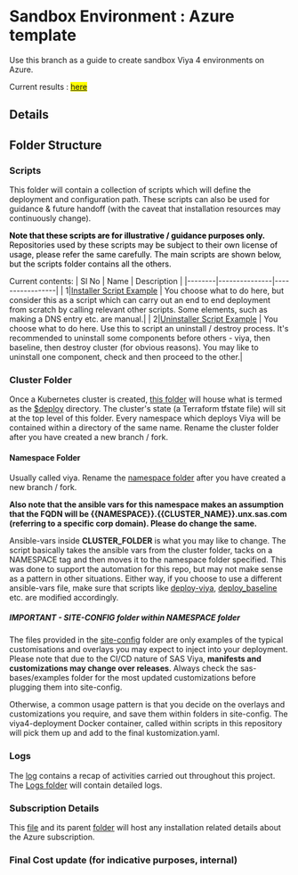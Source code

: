 # Sandbox Environment : Azure template

Use this branch as a guide to create sandbox Viya 4 environments on Azure.


Current results : <mark>[here](/LOG.md#tldr)</mark>

## Details


## Folder Structure


### Scripts
This folder will contain a collection of scripts which will define the deployment and configuration path. These scripts can also be used for guidance & future handoff (with the caveat that installation resources may  continuously change).


<mark>

**Note that these scripts are for illustrative / guidance purposes only.**  Repositories used by these scripts may be subject to their own license of usage, please refer the same carefully.   The main scripts are shown below, but the scripts folder contains all the others.

</mark>

Current contents:
| Sl No  | Name          | Description     |
|--------|---------------|-----------------|
| 1|[Installer Script Example](./scripts/script_orchestrator_install_steps.sh)  | You choose what to do here, but consider this as a script which can carry out an end to end deployment from scratch by calling relevant other scripts.  Some elements, such as making a DNS entry etc. are manual.|
| 2|[Uninstaller Script Example](./scripts/script_orchestrator_uninstall_steps.sh)  | You choose what to do here.  Use this to script an uninstall / destroy process.  It's recommended to uninstall some components before others - viya, then baseline, then destroy cluster (for obvious reasons).  You may like to uninstall one component, check and then proceed to the other.|



### Cluster Folder

Once a Kubernetes cluster is created, [this folder](/cluster-folder/) will house what is termed as the [$deploy](/cluster-folder/) directory.  The cluster's state (a Terraform tfstate file) will sit at the top level of this folder. Every namespace which deploys Viya will be contained within a directory of the same name.  Rename the cluster folder after you have created a new branch / fork.

#### Namespace Folder
Usually called viya.  Rename the [namespace folder](/cluster-folder/namespace/) after you have created a new branch / fork.

**Also note that the ansible vars for this namespace makes an assumption that the FQDN will be {{NAMESPACE}}.{{CLUSTER_NAME}}.unx.sas.com (referring to a specific corp domain).  Please do change the same.**

Ansible-vars inside **CLUSTER_FOLDER** is what you may like to change.  The script basically takes the ansible vars from the cluster folder, tacks on a NAMESPACE tag and then moves it to the namespace folder specified.  This was done to support the automation for this repo, but may not make sense as a pattern in other situations.  Either way, if you choose to use a different ansible-vars file, make sure that scripts like [deploy-viya](./scripts/deploy_viya.sh), [deploy_baseline](./scripts/deploy_baseline.sh) etc. are modified accordingly.



##### IMPORTANT - SITE-CONFIG folder within NAMESPACE folder
The files provided in the [site-config](./cluster-folder/namespace/site-config/) folder are only examples of the typical customisations and overlays you may expect to inject into your deployment.  Please note that due to the CI/CD nature of SAS Viya, **manifests and customizations may change over releases**.  Always check the sas-bases/examples folder for the most updated customizations before plugging them into site-config.



Otherwise, a common usage pattern is that you decide on the overlays and customizations you require, and save them within folders in site-config.  The viya4-deployment Docker container, called within scripts in this repository will pick them up and add to the final kustomization.yaml.




### Logs
The [log](/LOG.md) contains a recap of activities carried out throughout this project.  The [Logs folder](/logs/) will contain detailed logs.


### Subscription Details
This [file](/subscription/DETAILS.md) and its parent [folder](/subscription/) will host any installation related details about the Azure subscription.



### Final Cost update (for indicative purposes, internal)

